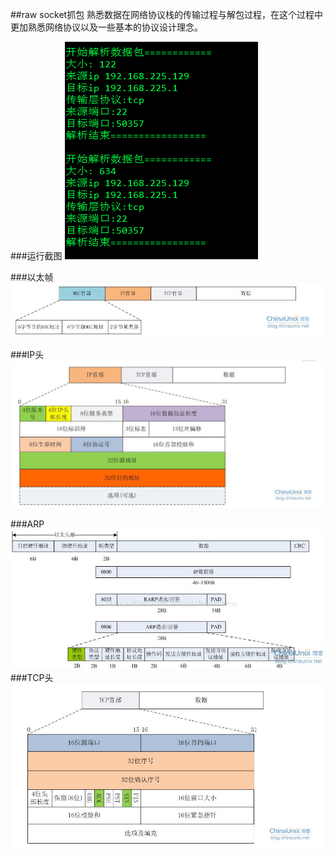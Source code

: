 ##raw socket抓包
熟悉数据在网络协议栈的传输过程与解包过程，在这个过程中更加熟悉网络协议以及一些基本的协议设计理念。

###运行截图
![](./pic/run.png)

###以太帧
![](./pic/eth.jpg)

###IP头
![](./pic/ip.jpg)

###ARP
![](./pic/arp.png)
###TCP头
![](./pic/tcp.jpg)
